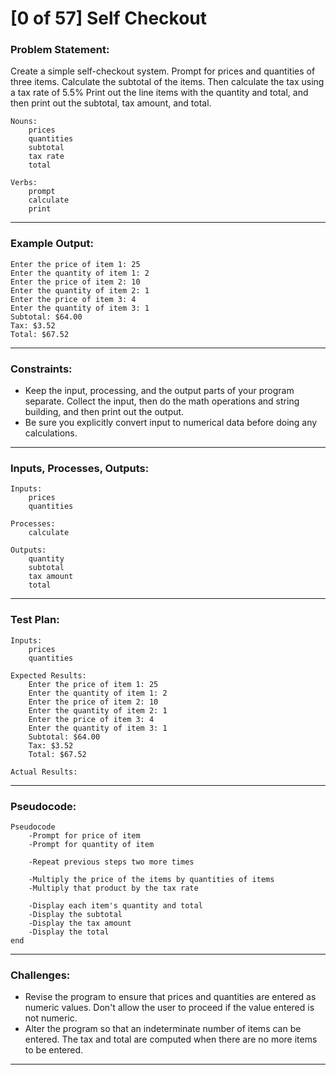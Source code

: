 # [0 of 57] Self Checkout

### Problem Statement:

Create a simple self-checkout system. Prompt for prices and quantities of three items. Calculate the subtotal of the items. Then calculate the tax using a tax rate of 5.5% Print out the line items with the quantity and total, and then print out the subtotal, tax amount, and total.

    Nouns:
        prices
        quantities
        subtotal
        tax rate
        total

    Verbs:
        prompt
        calculate
        print

---
### Example Output:

    Enter the price of item 1: 25
    Enter the quantity of item 1: 2
    Enter the price of item 2: 10
    Enter the quantity of item 2: 1
    Enter the price of item 3: 4
    Enter the quantity of item 3: 1
    Subtotal: $64.00
    Tax: $3.52
    Total: $67.52

---
### Constraints:

* Keep the input, processing, and the output parts of your program separate. Collect the input, then do the math operations and string building, and then print out the output.
* Be sure you explicitly convert input to numerical data before doing any calculations.

---
### Inputs, Processes, Outputs:

    Inputs:
        prices
        quantities

    Processes:
        calculate

    Outputs:
        quantity
        subtotal
        tax amount
        total

---
### Test Plan:

    Inputs:
        prices
        quantities

    Expected Results:
        Enter the price of item 1: 25
        Enter the quantity of item 1: 2
        Enter the price of item 2: 10
        Enter the quantity of item 2: 1
        Enter the price of item 3: 4
        Enter the quantity of item 3: 1
        Subtotal: $64.00
        Tax: $3.52
        Total: $67.52

    Actual Results:

---
### Pseudocode:

    Pseudocode
        -Prompt for price of item
        -Prompt for quantity of item
        
        -Repeat previous steps two more times
        
        -Multiply the price of the items by quantities of items
        -Multiply that product by the tax rate
        
        -Display each item's quantity and total
        -Display the subtotal
        -Display the tax amount
        -Display the total
    end

---
### Challenges:

* Revise the program to ensure that prices and quantities are entered as numeric values. Don't allow the user to proceed if the value entered is not numeric.
* Alter the program so that an indeterminate number of items can be entered. The tax and total are computed when there are no more items to be entered.

---
